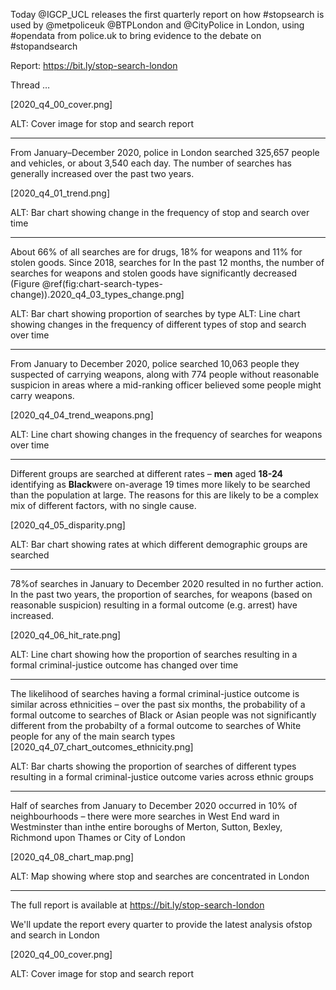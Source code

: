 Today @IGCP_UCL releases the first quarterly report on how #stopsearch is used by @metpoliceuk @BTPLondon and @CityPolice in London, using #opendata from police.uk to bring evidence to the debate on #stopandsearch

Report: https://bit.ly/stop-search-london

Thread …

[2020_q4_00_cover.png]

ALT: Cover image for stop and search report

-----

From January–December 2020, police in London searched 325,657 people and vehicles, or about 3,540 each day. The number of searches has generally increased over the past two years.

[2020_q4_01_trend.png]

ALT: Bar chart showing change in the frequency of stop and search over time

-----

About 66% of all searches are for drugs, 18% for weapons and 11% for stolen goods. Since 2018, searches for In the past 12 months, the number of searches for weapons and stolen goods have significantly decreased (Figure \@ref(fig:chart-search-types-change)).2020_q4_03_types_change.png]

ALT: Bar chart showing proportion of searches by type
ALT: Line chart showing changes in the frequency of different types of stop and search over time

-----

From January to December 2020, police searched 10,063 people they suspected of carrying weapons, along with 774 people without reasonable suspicion in areas where a mid-ranking officer believed some people might carry weapons.

[2020_q4_04_trend_weapons.png]

ALT: Line chart showing changes in the frequency of searches for weapons over time

-----

Different groups are searched at different rates – **men** aged **18-24** identifying as **Black**were on-average 19 times more likely to be searched than the population at large. The reasons for this are likely to be a complex mix of different factors, with no single cause.

[2020_q4_05_disparity.png]

ALT: Bar chart showing rates at which different demographic groups are searched

-----

78%of searches in January to December 2020 resulted in no further action. In the past two years, the proportion of searches, for weapons (based on reasonable suspicion) resulting in a formal outcome (e.g. arrest) have increased.

[2020_q4_06_hit_rate.png]

ALT: Line chart showing how the proportion of searches resulting in a formal criminal-justice outcome has changed over time

-----

The likelihood of searches having a formal criminal-justice outcome is similar across ethnicities – over the past six months, the probability of a formal outcome to searches of Black or Asian people was not significantly different from the probabilty of a formal outcome to searches of White people for any of the main search types
[2020_q4_07_chart_outcomes_ethnicity.png]

ALT: Bar charts showing the proportion of searches of different types resulting in a formal criminal-justice outcome varies across ethnic groups

-----

Half of searches from January to December 2020 occurred in 10% of neighbourhoods – there were more searches in West End ward in Westminster than inthe entire boroughs of Merton, Sutton, Bexley, Richmond upon Thames or City of London

[2020_q4_08_chart_map.png]

ALT: Map showing where stop and searches are concentrated in London

-----

The full report is available at https://bit.ly/stop-search-london

We'll update the report every quarter to provide the latest analysis ofstop and search in London

[2020_q4_00_cover.png]

ALT: Cover image for stop and search report